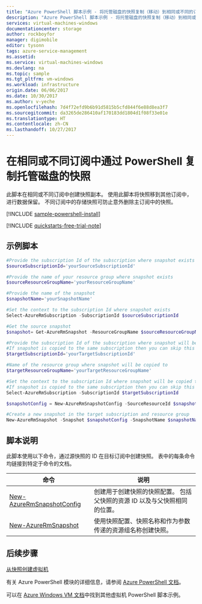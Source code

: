 ```yaml
---
title: "Azure PowerShell 脚本示例 - 将托管磁盘的快照复制（移动）到相同或不同的订阅 | Azure"
description: "Azure PowerShell 脚本示例 - 将托管磁盘的快照复制（移动）到相同或不同的订阅"
services: virtual-machines-windows
documentationcenter: storage
author: rockboyfor
manager: digimobile
editor: tysonn
tags: azure-service-management
ms.assetid: 
ms.service: virtual-machines-windows
ms.devlang: na
ms.topic: sample
ms.tgt_pltfrm: vm-windows
ms.workload: infrastructure
origin.date: 06/06/2017
ms.date: 10/30/2017
ms.author: v-yeche
ms.openlocfilehash: 7d4f72efd9b6b91d5815b5cfd844f6e88d8ea3f7
ms.sourcegitcommit: da3265de286410af170183dd1804d1f08f33e01e
ms.translationtype: HT
ms.contentlocale: zh-CN
ms.lasthandoff: 10/27/2017
---
```

# <a name="copy-snapshot-of-a-managed-disk-in-same-subscription-or-different-subscription-with-powershell"></a>在相同或不同订阅中通过 PowerShell 复制托管磁盘的快照

此脚本在相同或不同订阅中创建快照副本。 使用此脚本将快照移到其他订阅中，进行数据保留。 不同订阅中的存储快照可防止意外删除主订阅中的快照。 

[!INCLUDE [sample-powershell-install](../../../includes/sample-powershell-install.md)]

[!INCLUDE [quickstarts-free-trial-note](../../../includes/quickstarts-free-trial-note.md)]

## <a name="sample-script"></a>示例脚本

```powershell
#Provide the subscription Id of the subscription where snapshot exists
$sourceSubscriptionId='yourSourceSubscriptionId'

#Provide the name of your resource group where snapshot exists
$sourceResourceGroupName='yourResourceGroupName'

#Provide the name of the snapshot
$snapshotName='yourSnapshotName'

#Set the context to the subscription Id where snapshot exists
Select-AzureRmSubscription -SubscriptionId $sourceSubscriptionId

#Get the source snapshot
$snapshot= Get-AzureRmSnapshot -ResourceGroupName $sourceResourceGroupName -Name $snapshotName

#Provide the subscription Id of the subscription where snapshot will be copied to
#If snapshot is copied to the same subscription then you can skip this step
$targetSubscriptionId='yourTargetSubscriptionId'

#Name of the resource group where snapshot will be copied to
$targetResourceGroupName='yourTargetResourceGroupName'

#Set the context to the subscription Id where snapshot will be copied to
#If snapshot is copied to the same subscription then you can skip this step
Select-AzureRmSubscription -SubscriptionId $targetSubscriptionId

$snapshotConfig = New-AzureRmSnapshotConfig -SourceResourceId $snapshot.Id -Location $snapshot.Location -CreateOption Copy 

#Create a new snapshot in the target subscription and resource group
New-AzureRmSnapshot -Snapshot $snapshotConfig -SnapshotName $snapshotName -ResourceGroupName $targetResourceGroupName
```

## <a name="script-explanation"></a>脚本说明

此脚本使用以下命令，通过源快照的 ID 在目标订阅中创建快照。 表中的每条命令均链接到特定于命令的文档。

| 命令 | 说明 |
|---|---|
| [New-AzureRmSnapshotConfig](https://docs.microsoft.com/powershell/module/azurerm.compute/New-AzureRmSnapshotConfig) | 创建用于创建快照的快照配置。 包括父快照的资源 ID 以及与父快照相同的位置。  |
| [New-AzureRmSnapshot](https://docs.microsoft.com/powershell/module/azurerm.compute/New-AzureRmDisk) | 使用快照配置、快照名称和作为参数传递的资源组名称创建快照。 |

## <a name="next-steps"></a>后续步骤

[从快照创建虚拟机](./virtual-machines-windows-powershell-sample-create-vm-from-snapshot.md?toc=%2fpowershell%2fmodule%2ftoc.json)

有关 Azure PowerShell 模块的详细信息，请参阅 [Azure PowerShell 文档](https://docs.microsoft.com/powershell/azure/overview)。

可以在 [Azure Windows VM 文档](../../virtual-machines/windows/powershell-samples.md?toc=%2fvirtual-machines%2fwindows%2ftoc.json)中找到其他虚拟机 PowerShell 脚本示例。

<!--Update_Description: update meta properties, update link-->